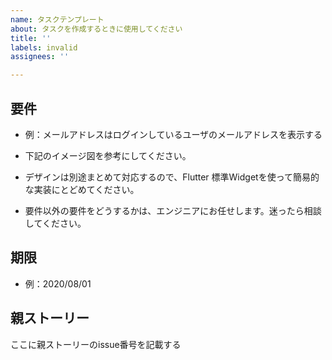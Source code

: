 ```yaml
---
name: タスクテンプレート
about: タスクを作成するときに使用してください
title: ''
labels: invalid
assignees: ''

---
```


## 要件

- 例：メールアドレスはログインしているユーザのメールアドレスを表示する
- 下記のイメージ図を参考にしてください。

- デザインは別途まとめて対応するので、Flutter 標準Widgetを使って簡易的な実装にとどめてください。
- 要件以外の要件をどうするかは、エンジニアにお任せします。迷ったら相談してください。

## 期限

- 例：2020/08/01

## 親ストーリー

ここに親ストーリーのissue番号を記載する
